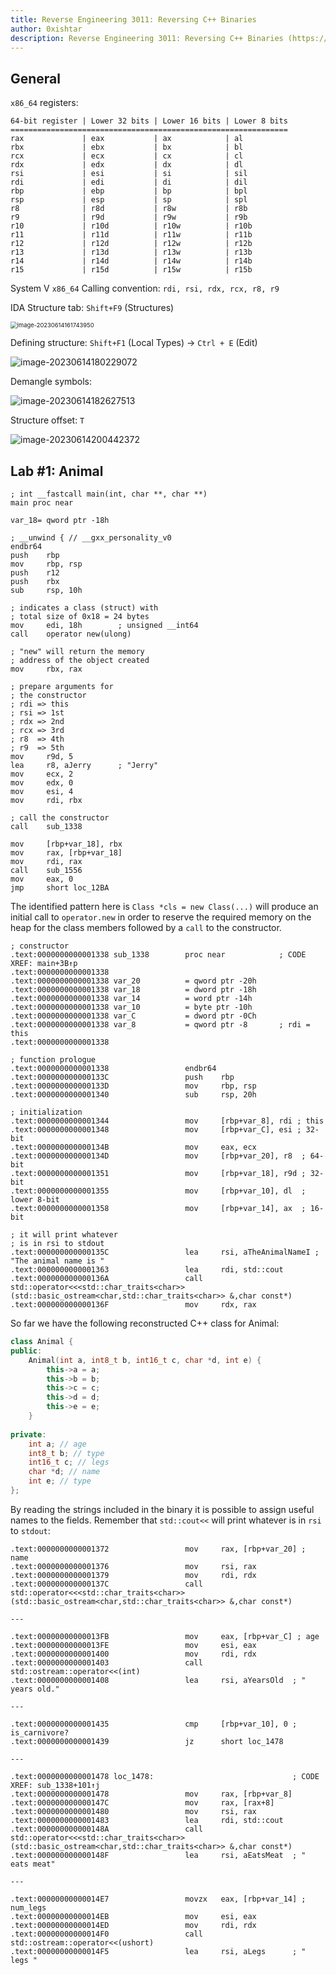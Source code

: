 ```yaml
---
title: Reverse Engineering 3011: Reversing C++ Binaries
author: 0xishtar
description: Reverse Engineering 3011: Reversing C++ Binaries (https://p.ost2.fyi/)
---
```


## General



`x86_64` registers:

```
64-bit register | Lower 32 bits | Lower 16 bits | Lower 8 bits
==============================================================
rax             | eax           | ax            | al
rbx             | ebx           | bx            | bl
rcx             | ecx           | cx            | cl
rdx             | edx           | dx            | dl
rsi             | esi           | si            | sil
rdi             | edi           | di            | dil
rbp             | ebp           | bp            | bpl
rsp             | esp           | sp            | spl
r8              | r8d           | r8w           | r8b
r9              | r9d           | r9w           | r9b
r10             | r10d          | r10w          | r10b
r11             | r11d          | r11w          | r11b
r12             | r12d          | r12w          | r12b
r13             | r13d          | r13w          | r13b
r14             | r14d          | r14w          | r14b
r15             | r15d          | r15w          | r15b
```



System V `x86_64` Calling convention: `rdi, rsi, rdx, rcx, r8, r9`



IDA Structure tab: `Shift+F9` (Structures)

<img src="./assets/image-20230614161743950.png" alt="image-20230614161743950" style="zoom:67%;" />



Defining structure: `Shift+F1` (Local Types) -> `Ctrl + E` (Edit)

![image-20230614180229072](./assets/image-20230614180229072.png)

Demangle symbols:

![image-20230614182627513](./assets/image-20230614182627513.png)



Structure offset: `T`

![image-20230614200442372](./assets/image-20230614200442372.png)

## Lab #1: Animal



```assembly
; int __fastcall main(int, char **, char **)
main proc near

var_18= qword ptr -18h

; __unwind { // __gxx_personality_v0
endbr64
push    rbp
mov     rbp, rsp
push    r12
push    rbx
sub     rsp, 10h

; indicates a class (struct) with
; total size of 0x18 = 24 bytes
mov     edi, 18h        ; unsigned __int64
call    operator new(ulong)

; "new" will return the memory
; address of the object created
mov     rbx, rax

; prepare arguments for
; the constructor
; rdi => this
; rsi => 1st
; rdx => 2nd
; rcx => 3rd
; r8  => 4th
; r9  => 5th
mov     r9d, 5
lea     r8, aJerry      ; "Jerry"
mov     ecx, 2
mov     edx, 0
mov     esi, 4
mov     rdi, rbx

; call the constructor
call    sub_1338

mov     [rbp+var_18], rbx
mov     rax, [rbp+var_18]
mov     rdi, rax
call    sub_1556
mov     eax, 0
jmp     short loc_12BA
```



The identified pattern here is `Class *cls = new Class(...)` will produce an initial call to `operator.new` in order to reserve the required memory on the heap for the class members followed by a `call` to the constructor.



```assembly
; constructor
.text:0000000000001338 sub_1338        proc near            ; CODE XREF: main+3B↑p
.text:0000000000001338
.text:0000000000001338 var_20          = qword ptr -20h	
.text:0000000000001338 var_18          = dword ptr -18h	
.text:0000000000001338 var_14          = word ptr -14h
.text:0000000000001338 var_10          = byte ptr -10h
.text:0000000000001338 var_C           = dword ptr -0Ch
.text:0000000000001338 var_8           = qword ptr -8   	; rdi = this
.text:0000000000001338

; function prologue
.text:0000000000001338                 endbr64
.text:000000000000133C                 push    rbp
.text:000000000000133D                 mov     rbp, rsp
.text:0000000000001340                 sub     rsp, 20h

; initialization
.text:0000000000001344                 mov     [rbp+var_8], rdi ; this
.text:0000000000001348                 mov     [rbp+var_C], esi ; 32-bit
.text:000000000000134B                 mov     eax, ecx
.text:000000000000134D                 mov     [rbp+var_20], r8  ; 64-bit
.text:0000000000001351                 mov     [rbp+var_18], r9d ; 32-bit
.text:0000000000001355                 mov     [rbp+var_10], dl  ; lower 8-bit
.text:0000000000001358                 mov     [rbp+var_14], ax  ; 16-bit

; it will print whatever
; is in rsi to stdout
.text:000000000000135C                 lea     rsi, aTheAnimalNameI ; "The animal name is "
.text:0000000000001363                 lea     rdi, std::cout
.text:000000000000136A                 call    std::operator<<<std::char_traits<char>>(std::basic_ostream<char,std::char_traits<char>> &,char const*)
.text:000000000000136F                 mov     rdx, rax
```

So far we have the following reconstructed C++ class for Animal:

```c++
class Animal {
public:
    Animal(int a, int8_t b, int16_t c, char *d, int e) {
        this->a = a;
        this->b = b; 
        this->c = c;
        this->d = d;
        this->e = e;
    }
    
private:
    int a; // age
    int8_t b; // type
    int16_t c; // legs
    char *d; // name
    int e; // type
};
```

By reading the strings included in the binary it is possible to assign useful names to the fields. Remember that `std::cout<<` will print whatever is in `rsi` to `stdout`:

```assembly
.text:0000000000001372                 mov     rax, [rbp+var_20] ; name
.text:0000000000001376                 mov     rsi, rax
.text:0000000000001379                 mov     rdi, rdx
.text:000000000000137C                 call    std::operator<<<std::char_traits<char>>(std::basic_ostream<char,std::char_traits<char>> &,char const*)

---

.text:00000000000013FB                 mov     eax, [rbp+var_C] ; age
.text:00000000000013FE                 mov     esi, eax
.text:0000000000001400                 mov     rdi, rdx
.text:0000000000001403                 call    std::ostream::operator<<(int)
.text:0000000000001408                 lea     rsi, aYearsOld  ; " years old."

---

.text:0000000000001435                 cmp     [rbp+var_10], 0 ; is_carnivore?
.text:0000000000001439                 jz      short loc_1478

---

.text:0000000000001478 loc_1478:                               ; CODE XREF: sub_1338+101↑j
.text:0000000000001478                 mov     rax, [rbp+var_8]
.text:000000000000147C                 mov     rax, [rax+8]
.text:0000000000001480                 mov     rsi, rax
.text:0000000000001483                 lea     rdi, std::cout
.text:000000000000148A                 call    std::operator<<<std::char_traits<char>>(std::basic_ostream<char,std::char_traits<char>> &,char const*)
.text:000000000000148F                 lea     rsi, aEatsMeat  ; " eats meat"

---

.text:00000000000014E7                 movzx   eax, [rbp+var_14] ; num_legs
.text:00000000000014EB                 mov     esi, eax
.text:00000000000014ED                 mov     rdi, rdx
.text:00000000000014F0                 call    std::ostream::operator<<(ushort)
.text:00000000000014F5                 lea     rsi, aLegs      ; " legs "
```



